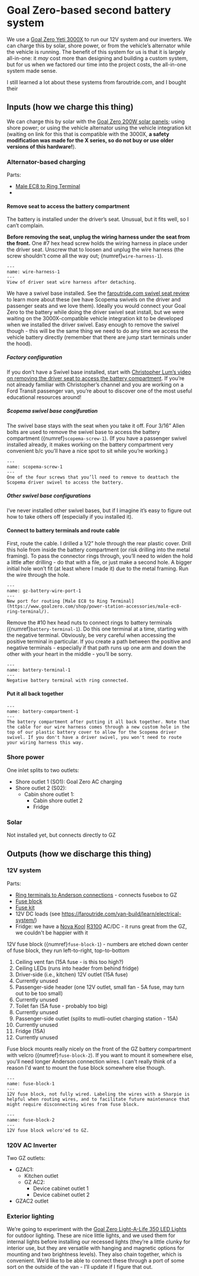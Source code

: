 # Goal Zero-based second battery system

We use a [Goal Zero Yeti 3000X](https://amzn.to/3bpxnqB) to run our 12V system and our inverters. We can charge this by solar, shore power, or from the vehicle’s alternator while the vehicle is running. The benefit of this system for us is that it is largely all-in-one: it _may_ cost more than designing and building a custom system, but for us when we factored our time into the project costs, the all-in-one system made sense. 

I still learned a lot about these systems from faroutride.com, and I bought their 

## Inputs (how we charge this thing)
We can charge this by solar with the [Goal Zero 200W solar panels](https://amzn.to/37ygdWH); using shore power; or using the vehicle alternator using the vehicle integration kit (waiting on link for this that is compatible with the 3000X, **a safety modification was made for the X series, so do not buy or use older versions of this hardware!**). 

### Alternator-based charging
Parts:
* [Male EC8 to Ring Terminal](https://www.goalzero.com/shop/power-station-accessories/male-ec8-ring-terminal/)
* 



#### Remove seat to access the battery compartment
The battery is installed under the driver’s seat. Unusual, but it fits well, so I can’t complain. 

**Before removing the seat, unplug the wiring harness under the seat from the front.** One #7 hex head screw holds the wiring harness in place under the driver seat. Unscrew that to loosen and unplug the wire harness (the screw shouldn't come all the way out; {numref}`wire-harness-1`).

```{figure} images/wire-harness-1.jpeg
---
name: wire-harness-1
---
View of driver seat wire harness after detaching. 
```

We have a swivel base installed. See the [faroutride.com swivel seat review](https://faroutride.com/swivels-review/) to learn more about these (we have Scopema swivels on the driver and passenger seats and we love them). Ideally you would connect your Goal Zero to the battery while doing the driver swivel seat install, but we were waiting on the 3000X-compatible vehicle integration kit to be developed when we installed the driver swivel. Easy enough to remove the swivel though - this will be the same thing we need to do any time we access the vehicle battery directly (remember that there are jump start terminals under the hood). 

##### Factory configuration
If you don’t have a Swivel base installed, start with [Christopher Lum’s video on removing the driver seat to access the battery compartment](https://www.youtube.com/watch?v=0SsDbT-J8cU). If you’re not already familiar with Christopher’s channel and you are working on a Ford Transit passenger van, you’re about to discover one of the most useful educational resources around! 

##### Scopema swivel base congifuration

The swivel base stays with the seat when you take it off. Four 3/16” Allen bolts are used to remove the swivel base to access the battery compartment ({numref}`scopema-screw-1`). (If you have a passenger swivel installed already, it makes working on the battery compartment very convenient b/c you’ll have a nice spot to sit while you’re working.) 

```{figure} images/scopema-screw-1.jpeg
---
name: scopema-screw-1
---
One of the four screws that you’ll need to remove to deattach the Scopema driver swivel to access the battery.  
```

##### Other swivel base configurations
I’ve never installed other swivel bases, but if I imagine it’s easy to figure out how to take others off (especially if you installed it). 

#### Connect to battery terminals and route cable

First, route the cable. I drilled a 1/2” hole through the rear plastic cover. Drill this hole from inside the battery compartment (or risk drilling into the metal framing). To pass the connector rings through, you’ll need to widen the hold a little after drilling - do that with a file, or just make a second hole. A bigger initial hole won’t fit (at least where I made it) due to the metal framing. Run the wire through the hole. 

```{figure} images/gz-battery-wire-port-1.jpeg
---
name: gz-battery-wire-port-1
---
New port for routing [Male EC8 to Ring Terminal](https://www.goalzero.com/shop/power-station-accessories/male-ec8-ring-terminal/).
```

Remove the #10 hex head nuts to connect rings to battery terminals ({numref}`battery-terminal-1`). Do this one terminal at a time, starting with the negative terminal. Obviously, be very careful when accessing the positive terminal in particular. If you create a path between the positive and negative terminals - especially if that path runs  up one arm and down the other with your heart in the middle - you’ll be sorry. 

```{figure} images/battery-terminal-1.jpeg
---
name: battery-terminal-1
---
Negative battery terminal with ring connected.
```

#### Put it all back together

```{figure} images/battery-compartment-1.jpeg
---
name: battery-compartment-1
---
The battery compartment after putting it all back together. Note that the cable for our wire harness comes through a new custom hole in the top of our plastic battery cover to allow for the Scopema driver swivel. If you don't have a driver swivel, you won't need to route your wiring harness this way.
```

### Shore power

One inlet splits to two outlets:
 - Shore outlet 1 (SO1): Goal Zero AC charging
 - Shore outlet 2 (S02): 
    - Cabin shore outlet 1:
        - Cabin shore outlet 2
        - Fridge

### Solar

Not installed yet, but connects directly to GZ

## Outputs (how we discharge this thing)

### 12V system

Parts:
 - [Ring terminals to Anderson connections](https://amzn.to/3bCADis) - connects fusebox to GZ
 - [Fuse block](https://amzn.to/2Mzpjvg)
 - [Fuse kit](https://amzn.to/3bJa3V8)
  - 12V DC loads (see https://faroutride.com/van-build/learn/electrical-system/)
  - Fridge: we have a [Nova Kool](https://www.novakool.com/) [R3100](https://www.novakool.com/r3100-1) AC/DC - it runs great from the GZ, we couldn't be happier with it

12V fuse block ({numref}`fuse-block-1`) - numbers are etched down center of fuse block, they run left-to-right, top-to-bottom
 1. Ceiling vent fan (15A fuse - is this too high?)
 2. Ceiling LEDs (runs into header from behind fridge)
 3. Driver-side (i.e., kitchen) 12V outlet (15A fuse)
 4. Currently unused
 5. Passenger-side header (one 12V outlet, small fan - 5A fuse, may turn out to be too small) 
 6. Currently unused
 7. Toilet fan (5A fuse - probably too big)
 8. Currently unused
 9. Passenger-side outlet (splits to mutli-outlet charging station - 15A)
 10. Currently unused
 11. Fridge (15A)
 12. Currently unused

Fuse block mounts really nicely on the front of the GZ battery compartment with velcro ({numref}`fuse-block-2`). If you want to mount it somewhere else, you'll need longer Anderson connection wires. I can't really think of a reason I'd want to mount the fuse block somewhere else though. 

```{figure} images/fuse-block-1.jpeg
---
name: fuse-block-1
---
12V fuse block, not fully wired. Labeling the wires with a Sharpie is helpful when routing wires, and to facilitate future maintenance that might require disconnecting wires from fuse block. 
```

```{figure} images/fuse-block-2.jpeg
---
name: fuse-block-2
---
12V fuse block velcro'ed to GZ.
```


### 120V AC Inverter
Two GZ outlets:
 - GZAC1: 
    - Kitchen outlet
    - GZ AC2:
        - Device cabinet outlet 1
        - Device cabinet outlet 2
 - GZAC2 outlet
    

### Exterior lighting
We’re going to experiment with the [Goal Zero Light-A-Life 350 LED Lights](https://amzn.to/2NHvJbZ) for outdoor lighting. These are nice little lights, and we used them for internal lights before installing our recessed lights (they’re a little clunky for interior use, but they are versatile with hanging and magnetic options for mounting and two brightness levels). They also chain together, which is convenient. We’d like to be able to connect these through a port of some sort on the outside of the van - I’ll update if I figure that out. 



